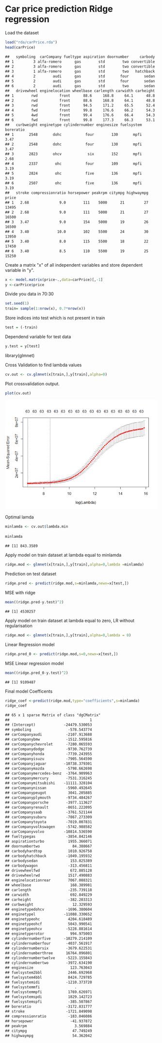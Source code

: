 Car price prediction Ridge regression
================

Load the dataset

``` r
load("rda/carPrice.rda")
head(carPrice)
```

    ##   symboling  carCompany fueltype aspiration doornumber     carbody
    ## 1         3 alfa-romero      gas        std        two convertible
    ## 2         3 alfa-romero      gas        std        two convertible
    ## 3         1 alfa-romero      gas        std        two   hatchback
    ## 4         2        audi      gas        std       four       sedan
    ## 5         2        audi      gas        std       four       sedan
    ## 6         2        audi      gas        std        two       sedan
    ##   drivewheel enginelocation wheelbase carlength carwidth carheight
    ## 1        rwd          front      88.6     168.8     64.1      48.8
    ## 2        rwd          front      88.6     168.8     64.1      48.8
    ## 3        rwd          front      94.5     171.2     65.5      52.4
    ## 4        fwd          front      99.8     176.6     66.2      54.3
    ## 5        4wd          front      99.4     176.6     66.4      54.3
    ## 6        fwd          front      99.8     177.3     66.3      53.1
    ##   curbweight enginetype cylindernumber enginesize fuelsystem boreratio
    ## 1       2548       dohc           four        130       mpfi      3.47
    ## 2       2548       dohc           four        130       mpfi      3.47
    ## 3       2823       ohcv            six        152       mpfi      2.68
    ## 4       2337        ohc           four        109       mpfi      3.19
    ## 5       2824        ohc           five        136       mpfi      3.19
    ## 6       2507        ohc           five        136       mpfi      3.19
    ##   stroke compressionratio horsepower peakrpm citympg highwaympg price
    ## 1   2.68              9.0        111    5000      21         27 13495
    ## 2   2.68              9.0        111    5000      21         27 16500
    ## 3   3.47              9.0        154    5000      19         26 16500
    ## 4   3.40             10.0        102    5500      24         30 13950
    ## 5   3.40              8.0        115    5500      18         22 17450
    ## 6   3.40              8.5        110    5500      19         25 15250

Create a matrix "x" of all independent variables and store dependent variable in "y".

``` r
x <- model.matrix(price~.,data=carPrice)[,-1]
y <-carPrice$price
```

Divide you data in 70:30

``` r
set.seed(1)
train= sample(1:nrow(x), 0.7*nrow(x))
```

Store indices into test which is not present in train

``` r
test = (-train)
```

Dependend variable for test data

``` r
y.test = y[test]
```

library(glmnet)

Cross Validation to find lambda values

``` r
cv.out <- cv.glmnet(x[train,],y[train],alpha=0)
```

Plot crossvalidation output.

``` r
plot(cv.out)
```

![](report2_files/figure-markdown_github/unnamed-chunk-8-1.png)

Optimal lamda

``` r
minlamda <- cv.out$lambda.min

minlamda
```

    ## [1] 843.3589

Apply model on train dataset at lambda equal to minlamda

``` r
ridge.mod <- glmnet(x[train,],y[train],alpha=0,lambda =minlamda)
```

Prediction on test dataset

``` r
ridge.pred <- predict(ridge.mod,s=minlamda,newx=x[test,])
```

MSE with ridge

``` r
mean((ridge.pred-y.test)^2)
```

    ## [1] 4530257

Apply model on train dataset at lambda equal to zero, LR without regularisation

``` r
ridge.mod <- glmnet(x[train,],y[train],alpha=0,lambda = 0)
```

Linear Regression model

``` r
ridge.pred_0 <- predict(ridge.mod,s=0,newx=x[test,])
```

MSE Linear regression model

``` r
mean((ridge.pred_0-y.test)^2)
```

    ## [1] 9109487

Final model Coefficents

``` r
ridge_coef <-predict(ridge.mod,type="coefficients",s=minlamda)
ridge_coef
```

    ## 65 x 1 sparse Matrix of class "dgCMatrix"
    ##                                     1
    ## (Intercept)             -24479.530053
    ## symboling                 -578.543774
    ## carCompanyaudi           -2107.913688
    ## carCompanybmw            -1512.595816
    ## carCompanychevrolet      -7280.065593
    ## carCompanydodge          -9730.762739
    ## carCompanyhonda          -7739.243955
    ## carCompanyisuzu          -7905.564590
    ## carCompanyjaguar        -10738.379301
    ## carCompanymazda          -5798.662698
    ## carCompanymercedes-benz  -3764.909963
    ## carCompanymercury        -7531.316245
    ## carCompanymitsubishi    -11111.328104
    ## carCompanynissan         -5960.492645
    ## carCompanypeugot          3041.205885
    ## carCompanyplymouth       -9734.484267
    ## carCompanyporsche        -3977.113627
    ## carCompanyrenault        -8651.222095
    ## carCompanysaab           -3761.521144
    ## carCompanysubaru         -7867.273309
    ## carCompanytoyota         -7019.007831
    ## carCompanyvolkswagen     -5742.988582
    ## carCompanyvolvo         -10814.536590
    ## fueltypegas              -3854.842146
    ## aspirationturbo           1955.366071
    ## doornumbertwo               84.388667
    ## carbodyhardtop            1010.926758
    ## carbodyhatchback         -1049.195932
    ## carbodysedan               153.025389
    ## carbodywagon              -313.456811
    ## drivewheelfwd              672.885128
    ## drivewheelrwd             1517.490883
    ## enginelocationrear        7067.088321
    ## wheelbase                  168.389981
    ## carlength                 -235.739118
    ## carwidth                   692.849229
    ## carheight                 -382.203313
    ## curbweight                  12.329593
    ## enginetypedohcv          -1696.380604
    ## enginetypel             -11088.330652
    ## enginetypeohc             4204.618489
    ## enginetypeohcf            5043.990541
    ## enginetypeohcv           -5228.881614
    ## enginetyperotor            994.975003
    ## cylindernumberfive      -10279.214109
    ## cylindernumberfour       -4037.561917
    ## cylindernumbersix        -3679.622531
    ## cylindernumberthree      16764.096801
    ## cylindernumbertwelve     -5223.155843
    ## cylindernumbertwo        -3972.634190
    ## enginesize                 123.763043
    ## fuelsystem2bbl            2446.692968
    ## fuelsystem4bbl            8424.729785
    ## fuelsystemidi            -1210.373720
    ## fuelsystemmfi                .       
    ## fuelsystemmpfi            1769.626971
    ## fuelsystemspdi            1829.142723
    ## fuelsystemspfi            -385.507867
    ## boreratio                -3172.831777
    ## stroke                   -1721.849098
    ## compressionratio          -183.046086
    ## horsepower                 -41.937872
    ## peakrpm                      3.569884
    ## citympg                     47.749249
    ## highwaympg                  54.362042
